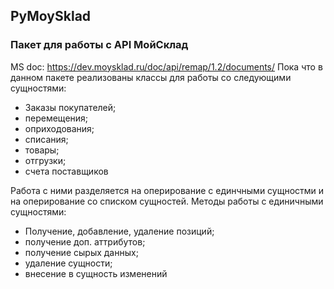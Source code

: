 ## PyMoySklad
### Пакет для работы с API МойСклад
MS doc: https://dev.moysklad.ru/doc/api/remap/1.2/documents/
Пока что в данном пакете реализованы классы для
работы со следующими сущностями:
  - Заказы покупателей;
  - перемещения;
  - оприходования;
  - списания;
  - товары;
  - отгрузки;
  - счета поставщиков

Работа с ними разделяется на оперирование с единчными
сущностми и на оперирование со списком сущностей.
Методы работы с единичными сущностями:
  - Получение, добавление, удаление позиций;
  - получение доп. аттрибутов;
  - получение сырых данных;
  - удаление сущности;
  - внесение в сущность изменений

